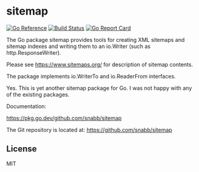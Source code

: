 sitemap
=======

[![Go Reference](https://pkg.go.dev/badge/github.com/snabb/sitemap.svg)](https://pkg.go.dev/github.com/snabb/sitemap)
[![Build Status](https://github.com/snabb/sitemap/actions/workflows/go.yml/badge.svg)](https://github.com/snabb/sitemap/actions/workflows/go.yml)
[![Go Report Card](https://goreportcard.com/badge/github.com/snabb/sitemap)](https://goreportcard.com/report/github.com/snabb/sitemap)

The Go package sitemap provides tools for creating XML sitemaps
and sitemap indexes and writing them to an io.Writer (such as
http.ResponseWriter).

Please see https://www.sitemaps.org/ for description of sitemap contents.

The package implements io.WriterTo and io.ReaderFrom interfaces.

Yes. This is yet another sitemap package for Go. I was not happy with any
of the existing packages.

Documentation:

https://pkg.go.dev/github.com/snabb/sitemap

The Git repository is located at: https://github.com/snabb/sitemap


License
-------

MIT
